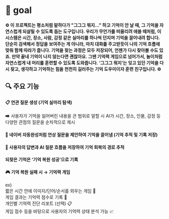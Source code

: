 # 🎯 goal 
#### ⚙️ 이 프로젝트는 평소처럼 말하다가 "그그그 뭐지…" 하고 기억이 안 날 때, 그 기억을 자연스럽게 되살릴 수 있도록 돕는 도구입니다. 우리가 무언가를 떠올리려 애쓸 때처럼, 이 시스템은 시간, 장소, 사람, 감정 같은 실마리를 하나씩 던지며 기억을 끌어내려 합니다. 단순히 검색해서 정답을 보여주는 게 아니라, 마치 대화를 주고받듯이 나의 기억 흐름에 맞춰 함께 따라가 줍니다. 기억을 찾는 과정은 모두 저장되어, 언젠가 다시 찾아볼 수도 있죠. 만약 끝내 기억이 나지 않는다면 괜찮아요. 그땐 기억력 게임으로 넘어가서, 놀이처럼 자연스럽게 내 머리를 훈련할 수 있도록 도와줍니다. ‘그그그 뭐지’는 잊고 있던 기억을 다시 찾고, 생각하고 기억하는 힘을 천천히 길러주는 기억 도우미이자 훈련 친구입니다. ⚙️  <br>

## 🔍 주요 기능

#### 📋 연관 질문 생성 (기억 실마리 탐색) <br>
  ➡ 사용자가 기억을 잃어버린 내용을 큰 범위로 말할 시 AI가 시간, 장소, 인물, 감정 등 다양한 관점의 질문을 순차적으로 제시
#### 🧠 네이버 자동완성처럼 연상 질문을 제안하여 기억을 끌어냄 (기억 추적 및 기록 저장) 
#### 🧭 사용자의 답변과 AI 질문 흐름을 저장하여 기억 회복의 경로 추적 
#### 되찾은 기억은 ‘기억 복원 성공’으로 기록
#### 🎮 기억 복원 실패 시 → 기억력 게임 
  ex) <br>
  짧은 시간 안에 이미지/단어/순서를 외우는 게임 🔢<br>
  게임 결과는 기억력 점수로 기록 💯<br>
  개인별 기억력 진단 리포트 (선택) 📋<br>
  게임 점수 등을 바탕으로 사용자의 기억력 상태 분석 가능 📈<br>
